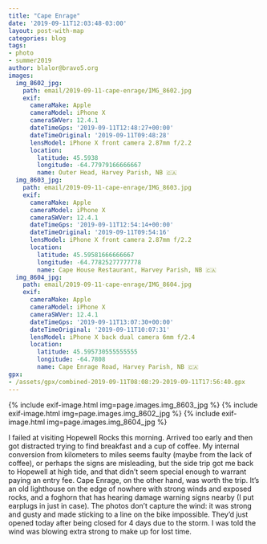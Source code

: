 ```yaml
---
title: "Cape Enrage"
date: '2019-09-11T12:03:48-03:00'
layout: post-with-map
categories: blog
tags:
- photo
- summer2019
author: blalor@bravo5.org
images:
  img_8602_jpg:
    path: email/2019-09-11-cape-enrage/IMG_8602.jpg
    exif:
      cameraMake: Apple
      cameraModel: iPhone X
      cameraSWVer: 12.4.1
      dateTimeGps: '2019-09-11T12:48:27+00:00'
      dateTimeOriginal: '2019-09-11T09:48:28'
      lensModel: iPhone X front camera 2.87mm f/2.2
      location:
        latitude: 45.5938
        longitude: -64.77979166666667
        name: Outer Head, Harvey Parish, NB 🇨🇦
  img_8603_jpg:
    path: email/2019-09-11-cape-enrage/IMG_8603.jpg
    exif:
      cameraMake: Apple
      cameraModel: iPhone X
      cameraSWVer: 12.4.1
      dateTimeGps: '2019-09-11T12:54:14+00:00'
      dateTimeOriginal: '2019-09-11T09:54:16'
      lensModel: iPhone X front camera 2.87mm f/2.2
      location:
        latitude: 45.59581666666667
        longitude: -64.77825277777778
        name: Cape House Restaurant, Harvey Parish, NB 🇨🇦
  img_8604_jpg:
    path: email/2019-09-11-cape-enrage/IMG_8604.jpg
    exif:
      cameraMake: Apple
      cameraModel: iPhone X
      cameraSWVer: 12.4.1
      dateTimeGps: '2019-09-11T13:07:30+00:00'
      dateTimeOriginal: '2019-09-11T10:07:31'
      lensModel: iPhone X back dual camera 6mm f/2.4
      location:
        latitude: 45.595730555555555
        longitude: -64.7808
        name: Cape Enrage Road, Harvey Parish, NB 🇨🇦
gpx:
- /assets/gpx/combined-2019-09-11T08:08:29-2019-09-11T17:56:40.gpx
---
```


{% include exif-image.html img=page.images.img_8603_jpg %}
{% include exif-image.html img=page.images.img_8602_jpg %}
{% include exif-image.html img=page.images.img_8604_jpg %}

I failed at visiting Hopewell Rocks this morning. Arrived too early and then got distracted trying to find breakfast and a cup of coffee. My internal conversion from kilometers to miles seems faulty (maybe from the lack of coffee), or perhaps the signs are misleading, but the side trip got me back to  Hopewell at high tide, and that didn’t seem special enough to warrant paying an entry fee. 
Cape Enrage, on the other hand, was worth the trip. It’s an old lighthouse on the edge of nowhere with strong winds and exposed rocks, and a foghorn that has hearing damage warning signs nearby (I put earplugs in just in case). The photos don’t capture the wind: it was strong and gusty and made sticking to a line on the bike impossible. They’d just opened today after being closed for 4 days due to the storm. I was told the wind was blowing extra strong to make up for lost time. 










